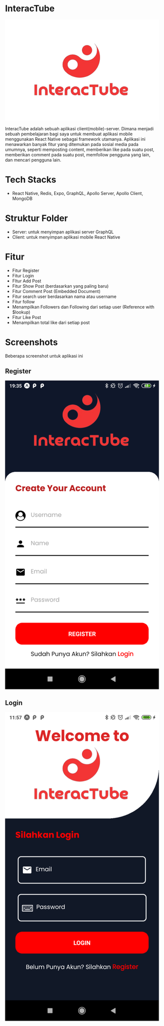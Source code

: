 # InteracTube

<div align="center">
    <img src="assets/logoTransparent.png" alt="Image Description">
</div>

InteracTube adalah sebuah aplikasi client(mobile)-server. Dimana menjadi sebuah pembelajaran bagi saya untuk membuat aplikasi mobile menggunakan React Native sebagai framework utamanya. Aplikasi ini menawarkan banyak fitur yang ditemukan pada sosial media pada umumnya, seperti memposting content, memberikan like pada suatu post, memberikan comment pada suatu post, memfollow pengguna yang lain, dan mencari pengguna lain.

# Tech Stacks
- React Native, Redis, Expo, GraphQL, Apollo Server, Apollo Client, MongoDB


# Struktur Folder

- Server: untuk menyimpan aplikasi server GraphQL
- Client: untuk menyimpan aplikasi mobile React Native

# Fitur

- Fitur Register
- Fitur Login
- FItur Add Post
- Fitur Show Post (berdasarkan yang paling baru)
- Fitur Comment Post (Embedded Document)
- Fitur search user berdasarkan nama atau username
- Fitur follow
- Menampilkan Followers dan Following dari setiap user (Reference with $lookup)
- Fitur Like Post
- Menampilkan total like dari setiap post

# Screenshots

Beberapa screenshot untuk aplikasi ini

## Register
<div align="center">
    <img src="assets/register.png" alt="Image Description">
</div>

## Login
<div align="center">
    <img src="assets/login.png" alt="Image Description">
</div>
